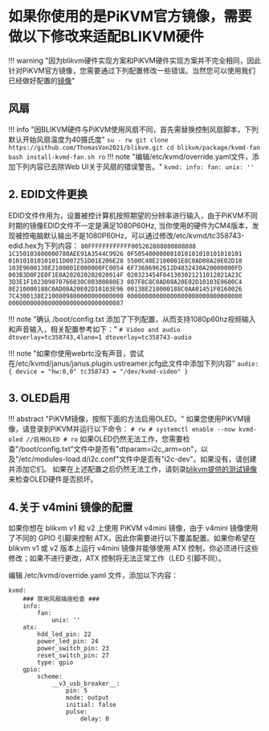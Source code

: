 # 如果你使用的是PiKVM官方镜像，需要做以下修改来适配BLIKVM硬件
!!! warning "因为blikvm硬件实现方案和PiKVM硬件实现方案并不完全相同，因此针对PiKVM官方镜像，您需要通过下列配置修改一些错误。当然您可以使用我们已经做好配置的[镜像](./flashing_os.md)"

## **风扇**
!!! info "因BLIKVM硬件与PiKVM使用风扇不同，首先需替换控制风扇脚本，下列默认开始风扇温度为40摄氏度"
    ```
    su -
    rw
    git clone https://github.com/ThomasVon2021/blikvm.git
    cd blikvm/package/kvmd-fan
    bash install-kvmd-fan.sh
    ro
    ```
!!! note "编辑/etc/kvmd/override.yaml文件，添加下列内容已去除Web UI关于风扇的错误警告。"
    ```
    kvmd:
        info:
            fan:
                unix: ''
    ```

## 2. **EDID文件更换**
EDID文件作用为，设置被控计算机按照期望的分辨率进行输入，由于PiKVM不同时期的镜像EDID文件不一定是满足1080P60Hz, 当你使用的硬件为CM4版本，发现被控电脑默认输出不是1080P60Hz，可以通过修改/etc/kvmd/tc358743-edid.hex为下列内容：
    ```
    00FFFFFFFFFFFF005262888800888888
    1C150103800000780AEE91A3544C9926
    0F505400000001010101010101010101
    010101010101011D007251D01E206E28
    5500C48E2100001E8C0AD08A20E02D10
    103E9600138E2100001E000000FC0054
    6F73686962612D4832430A20000000FD
    003B3D0F2E0F1E0A202020202020014F
    020323454F041303021211012021A23C
    3D3E1F102309070766030C00300080E3
    007F8C8C0AD08A20E02D10103E9600C4
    8E210000188C0AD08A20E02D10103E96
    00138E210000188C0AA01451F0160026
    7C4300138E2100009800000000000000
    00000000000000000000000000000000
    00000000000000000000000000000087
    ```

!!! note "确认 /boot/config.txt 添加了下列配置，从而支持1080p60hz视频输入和声音输入，相关配置参考如下："
    ```
    # Video and audio
    dtoverlay=tc358743,4lane=1
    dtoverlay=tc358743-audio
    ```

!!! note "如果你使用webrtc没有声音，尝试在/etc/kvmd/janus/janus.plugin.ustreamer.jcfg此文件中添加下列内容"
    ```
    audio: {
        device = "hw:0,0"
        tc358743 = "/dev/kvmd-video"
    }
    ```
## 3. **OLED启用**
!!! abstract "PiKVM镜像，按照下面的方法启用OLED。"
    如果您使用PiKVM镜像，请登录到PiKVM并运行以下命令：
    ```
    # rw
    # systemctl enable --now kvmd-oled //启用OLED
    # ro
    ```
    如果OLED仍然无法工作，您需要检查"/boot/config.txt"文件中是否有"dtparam=i2c_arm=on"，以及"/etc/modules-load.d/i2c.conf"文件中是否有"i2c-dev"。如果没有，请创建并添加它们。
    如果在上述配置之后仍然无法工作，请刻录[blikvm提供的测试镜像](./flashing_os.md)来检查OLED硬件是否损坏。

## 4.**关于 v4mini 镜像的配置**
如果你想在 blikvm v1 和 v2 上使用 PiKVM v4mini 镜像，由于 v4mini 镜像使用了不同的 GPIO 引脚来控制 ATX，因此你需要进行以下覆盖配置。如果你希望在 blikvm v1 或 v2 版本上运行 v4mini 镜像并能够使用 ATX 控制，你必须进行这些修改；如果不进行更改，ATX 控制将无法正常工作（LED 引脚不同）。

编辑 /etc/kvmd/override.yaml 文件，添加以下内容：
```
kvmd:
    ### 禁用风扇插座检查 ###
    info:
        fan:
            unix: ''
    atx:
        hdd_led_pin: 22
        power_led_pin: 24
        power_switch_pin: 23
        reset_switch_pin: 27
        type: gpio
    gpio:
        scheme:
            __v3_usb_breaker__:
                pin: 5
                mode: output
                initial: false
                pulse:
                    delay: 0
```